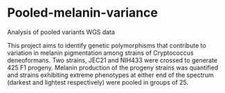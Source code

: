 # Pooled-melanin-variance
Analysis of pooled variants WGS data 

This project aims to identify genetic polymorphisms that contribute to variation in melanin pigmentation among strains of Cryptococcus deneoformans.
Two strains, JEC21 and NIH433 were crossed to generate 425 F1 progeny. Melanin production of the progeny strains was quantified and strains exhibiting extreme phenotypes at either end of the spectrum (darkest and lightest respectively) were pooled in groups of 25. 


